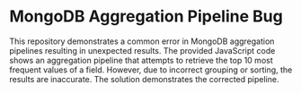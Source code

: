 # MongoDB Aggregation Pipeline Bug
This repository demonstrates a common error in MongoDB aggregation pipelines resulting in unexpected results. The provided JavaScript code shows an aggregation pipeline that attempts to retrieve the top 10 most frequent values of a field. However, due to incorrect grouping or sorting, the results are inaccurate. The solution demonstrates the corrected pipeline.
